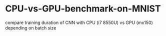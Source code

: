 # CPU-vs-GPU-benchmark-on-MNIST
compare training duration of CNN with CPU (i7 8550U) vs GPU (mx150) depending on batch size
